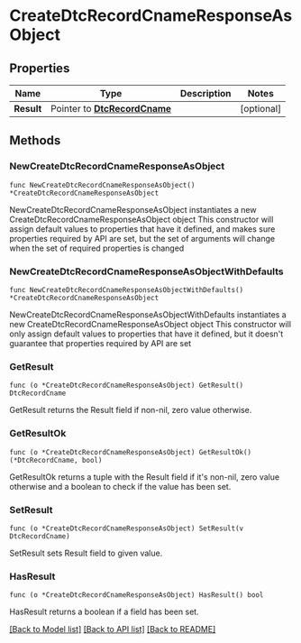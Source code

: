 # CreateDtcRecordCnameResponseAsObject

## Properties

Name | Type | Description | Notes
------------ | ------------- | ------------- | -------------
**Result** | Pointer to [**DtcRecordCname**](DtcRecordCname.md) |  | [optional] 

## Methods

### NewCreateDtcRecordCnameResponseAsObject

`func NewCreateDtcRecordCnameResponseAsObject() *CreateDtcRecordCnameResponseAsObject`

NewCreateDtcRecordCnameResponseAsObject instantiates a new CreateDtcRecordCnameResponseAsObject object
This constructor will assign default values to properties that have it defined,
and makes sure properties required by API are set, but the set of arguments
will change when the set of required properties is changed

### NewCreateDtcRecordCnameResponseAsObjectWithDefaults

`func NewCreateDtcRecordCnameResponseAsObjectWithDefaults() *CreateDtcRecordCnameResponseAsObject`

NewCreateDtcRecordCnameResponseAsObjectWithDefaults instantiates a new CreateDtcRecordCnameResponseAsObject object
This constructor will only assign default values to properties that have it defined,
but it doesn't guarantee that properties required by API are set

### GetResult

`func (o *CreateDtcRecordCnameResponseAsObject) GetResult() DtcRecordCname`

GetResult returns the Result field if non-nil, zero value otherwise.

### GetResultOk

`func (o *CreateDtcRecordCnameResponseAsObject) GetResultOk() (*DtcRecordCname, bool)`

GetResultOk returns a tuple with the Result field if it's non-nil, zero value otherwise
and a boolean to check if the value has been set.

### SetResult

`func (o *CreateDtcRecordCnameResponseAsObject) SetResult(v DtcRecordCname)`

SetResult sets Result field to given value.

### HasResult

`func (o *CreateDtcRecordCnameResponseAsObject) HasResult() bool`

HasResult returns a boolean if a field has been set.


[[Back to Model list]](../README.md#documentation-for-models) [[Back to API list]](../README.md#documentation-for-api-endpoints) [[Back to README]](../README.md)


